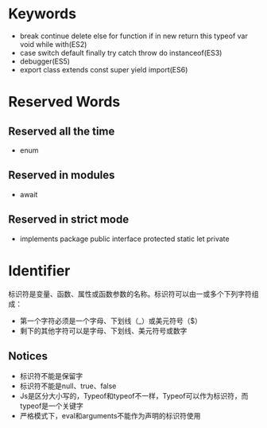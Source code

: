# Keywords 

* break continue delete else for function if in new return this typeof var void while with(ES2)
* case  switch  default  finally  try   catch   throw  do  instanceof(ES3)
* debugger(ES5)
* export class extends const super yield import(ES6) 

# Reserved Words 

## Reserved all the time 
* enum 

## Reserved in modules 
* await 

## Reserved in strict mode 
* implements package public interface protected static let private 

# Identifier 

标识符是变量、函数、属性或函数参数的名称。标识符可以由一或多个下列字符组成： 

* 第一个字符必须是一个字母、下划线（_）或美元符号（$）
* 剩下的其他字符可以是字母、下划线、美元符号或数字 

## Notices 
* 标识符不能是保留字
* 标识符不能是null、true、false
* Js是区分大小写的，Typeof和typeof不一样，Typeof可以作为标识符，而typeof是一个关键字
* 严格模式下，eval和arguments不能作为声明的标识符使用 
